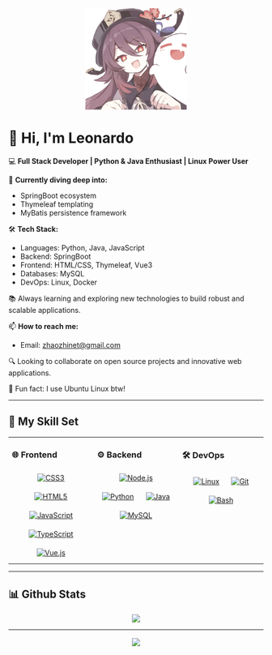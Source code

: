 <div align="center">
<img src="https://github.com/Cherises/Cherises/blob/main/actor-1.jpg" align="center" style="width: 200px;height:200px" />
</div>  

# 👋 Hi, I'm Leonardo

💻 **Full Stack Developer | Python & Java Enthusiast | Linux Power User**

🌱 **Currently diving deep into:**
- SpringBoot ecosystem
- Thymeleaf templating
- MyBatis persistence framework

🛠️ **Tech Stack:**
- Languages: Python, Java, JavaScript  
- Backend: SpringBoot  
- Frontend: HTML/CSS, Thymeleaf, Vue3  
- Databases: MySQL  
- DevOps: Linux, Docker  

📚 Always learning and exploring new technologies to build robust and scalable applications.

📫 **How to reach me:**
- Email: zhaozhinet@gmail.com  

🔍 Looking to collaborate on open source projects and innovative web applications.

🐧 Fun fact: I use Ubuntu Linux btw!  

---

## 🚀 My Skill Set  
<table><tr><td valign="top" width="33%">

### 🌐 Frontend  
<div align="center">  
<a href="https://www.w3schools.com/css/" target="_blank"><img style="margin: 10px" src="https://profilinator.rishav.dev/skills-assets/css3-original-wordmark.svg" alt="CSS3" height="50" /></a>  
<a href="https://en.wikipedia.org/wiki/HTML5" target="_blank"><img style="margin: 10px" src="https://profilinator.rishav.dev/skills-assets/html5-original-wordmark.svg" alt="HTML5" height="50" /></a>  
<a href="https://www.javascript.com/" target="_blank"><img style="margin: 10px" src="https://profilinator.rishav.dev/skills-assets/javascript-original.svg" alt="JavaScript" height="50" /></a>  
<a href="https://www.typescriptlang.org/" target="_blank"><img style="margin: 10px" src="https://profilinator.rishav.dev/skills-assets/typescript-original.svg" alt="TypeScript" height="50" /></a>  
<a href="https://vuejs.org/" target="_blank"><img style="margin: 10px" src="https://profilinator.rishav.dev/skills-assets/vuejs-original-wordmark.svg" alt="Vue.js" height="50" /></a>  
</div>

</td><td valign="top" width="33%">

### ⚙️ Backend  
<div align="center">  
<a href="https://nodejs.org/" target="_blank"><img style="margin: 10px" src="https://profilinator.rishav.dev/skills-assets/nodejs-original-wordmark.svg" alt="Node.js" height="50" /></a>  
<a href="https://www.python.org/" target="_blank"><img style="margin: 10px" src="https://profilinator.rishav.dev/skills-assets/python-original.svg" alt="Python" height="50" /></a>  
<a href="https://www.java.com/" target="_blank"><img style="margin: 10px" src="https://profilinator.rishav.dev/skills-assets/java-original-wordmark.svg" alt="Java" height="50" /></a>  
<a href="https://www.mysql.com/" target="_blank"><img style="margin: 10px" src="https://profilinator.rishav.dev/skills-assets/mysql-original-wordmark.svg" alt="MySQL" height="50" /></a>  
</div>

</td><td valign="top" width="33%">

### 🛠️ DevOps  
<div align="center">  
<a href="https://www.linux.org/" target="_blank"><img style="margin: 10px" src="https://profilinator.rishav.dev/skills-assets/linux-original.svg" alt="Linux" height="50" /></a>  
<a href="https://github.com/" target="_blank"><img style="margin: 10px" src="https://profilinator.rishav.dev/skills-assets/git-scm-icon.svg" alt="Git" height="50" /></a>  
<a href="https://www.gnu.org/software/bash/" target="_blank"><img style="margin: 10px" src="https://profilinator.rishav.dev/skills-assets/gnu_bash-icon.svg" alt="Bash" height="50" /></a>  
</div>

</td></tr></table>  

---

## 📊 Github Stats  
<div align="center"><img src="https://github-readme-stats.vercel.app/api?username=Cherises&show_icons=true&count_private=true&hide_border=true" align="center" /></div>  

---

<div align="center"><img src="https://komarev.com/ghpvc/?username=Cherises&&style=flat-square" align="center" /></div>  
